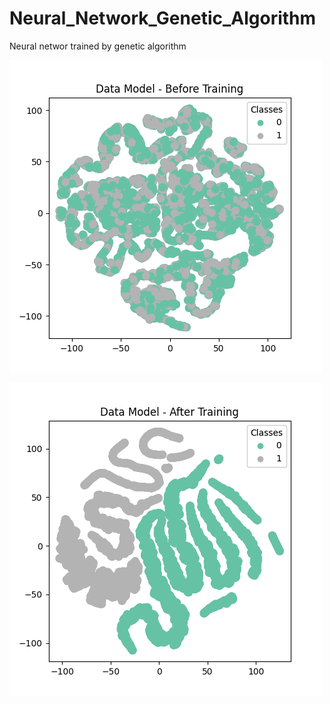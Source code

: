# Neural_Network_Genetic_Algorithm
Neural networ trained by genetic algorithm


![TSNE Before](TSNE_Before_nn1.png)


![TSNE After](TSNE_After_nn1.png)

